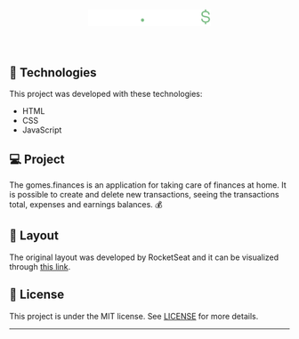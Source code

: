 <h1 align="center">
  <img alt="gomes.finances" title="gomes.finances" src="./assets/logo.svg" width="220px" />
</h1>

<br>

## 🚀 Technologies

This project was developed with these technologies:

- HTML
- CSS
- JavaScript

## 💻 Project

The gomes.finances is an application for taking care of finances at home.
It is possible to create and delete new transactions, seeing the transactions total, expenses and earnings balances. 💰

## 🔖 Layout

The original layout was developed by RocketSeat and it can be visualized through [this link](https://www.figma.com/file/7Vu9DzUaCZIV4nibzkjgB4/dev.finance%24-Maratona-Discover).

## :memo: License

This project is under the MIT license. See [LICENSE](LICENSE.md) for more details.

---